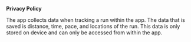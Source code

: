 **Privacy Policy**

The app collects data when tracking a run within the app. 
The data that is saved is distance, time, pace, and locations of the run. 
This data is only stored on device and can only be accessed from within the app.
